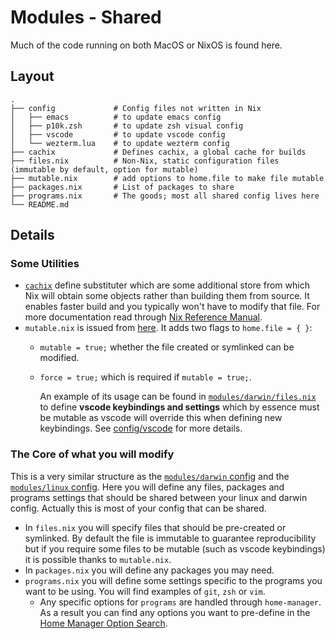 # Modules - Shared

Much of the code running on both MacOS or NixOS is found here.

## Layout

```text
.
├── config             # Config files not written in Nix
│   ├── emacs          # to update emacs config
│   ├── p10k.zsh       # to update zsh visual config
│   ├── vscode         # to update vscode config
│   └── wezterm.lua    # to update wezterm config
├── cachix             # Defines cachix, a global cache for builds
├── files.nix          # Non-Nix, static configuration files (immutable by default, option for mutable)
├── mutable.nix        # add options to home.file to make file mutable
├── packages.nix       # List of packages to share
├── programs.nix       # The goods; most all shared config lives here
└── README.md

```

## Details

### Some Utilities

+ [`cachix`](cachix/default.nix) define substituter which are some additional store from which Nix will obtain some objects rather than building them from source. It enables faster build and you typically won't have to modify that file. For more documentation read through [Nix Reference Manual](https://nix.dev/manual/nix/2.17/command-ref/conf-file#conf-substituters).
+ `mutable.nix` is issued from [here](https://gist.github.com/piousdeer/b29c272eaeba398b864da6abf6cb5daa). It adds two flags to `home.file = { }`:
  + `mutable = true;` whether the file created or symlinked can be modified.
  + `force = true;` which is required if `mutable = true;`.

    An example of its usage can be found in [`modules/darwin/files.nix`](../darwin/files.nix#L18-L28) to define **vscode keybindings and settings** which by essence must be mutable as vscode will override this when defining new keybindings. See [config/vscode](config/vscode/README.md) for more details.

### The Core of what you will modify

This is a very similar structure as the [`modules/darwin` config](../darwin/README.md) and the [`modules/linux` config](../linux/README.md). Here you will define any files, packages and programs settings that should be shared between your linux and darwin config. Actually this is most of your config that can be shared.

+ In `files.nix` you will specify files that should be pre-created or symlinked. By default the file is immutable to guarantee reproducibility but if you require some files to be mutable (such as vscode keybindings) it is possible thanks to `mutable.nix`.
+ In `packages.nix` you will define any packages you may need.
+ `programs.nix` you will define some settings specific to the programs you want to be using. You will find examples of  `git`, `zsh` or `vim`.
  + Any specific options for `programs` are handled through `home-manager`. As a result you can find any options you want to pre-define in the [Home Manager Option Search](https://home-manager-options.extranix.com/).
